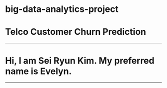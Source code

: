 # big-data-analytics-project
# Telco Customer Churn Prediction
---
# Hi, I am Sei Ryun Kim. My preferred name is Evelyn.
---
